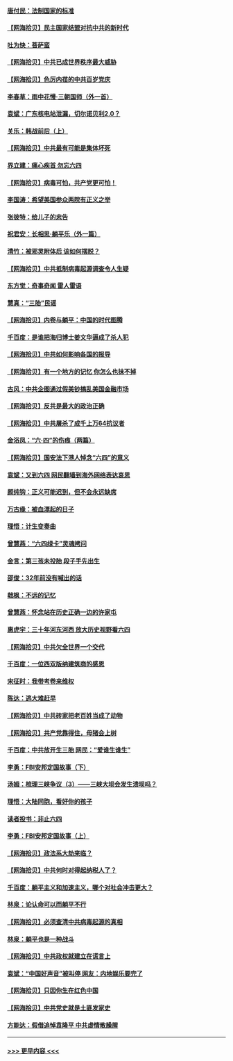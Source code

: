 #### [唐付民：法制国家的标准](../pages/nsc993/n13032944.md?t=06201002) 
#### [【网海拾贝】民主国家结盟对抗中共的新时代](../pages/nsc993/n13031717.md?t=06201002) 
#### [吐为快：菩萨蛮](../pages/nsc993/n13030033.md?t=06201002) 
#### [【网海拾贝】中共已成世界秩序最大威胁](../pages/nsc993/n13028138.md?t=06201002) 
#### [【网海拾贝】色厉内荏的中共百岁党庆](../pages/nsc993/n13025582.md?t=06201002) 
#### [李春草：雨中花慢‧三朝国师（外一首）](../pages/nsc993/n13025567.md?t=06201002) 
#### [袁斌：广东核电站泄漏，切尔诺贝利2.0？](../pages/nsc993/n13025475.md?t=06201002) 
#### [关乐：韩战前后（上）](../pages/nsc993/n13025387.md?t=06201002) 
#### [【网海拾贝】中共最有可能是集体坏死](../pages/nsc993/n13023101.md?t=06201002) 
#### [界立建：痛心疾首 勿忘六四](../pages/nsc993/n13022339.md?t=06201002) 
#### [【网海拾贝】病毒可怕，共产党更可怕！](../pages/nsc993/n13020728.md?t=06201002) 
#### [李国涛：希望美国参众两院有正义之举](../pages/nsc993/n13020674.md?t=06201002) 
#### [张彼特：给儿子的忠告](../pages/nsc993/n13018934.md?t=06201002) 
#### [祝君安：长相思‧躺平乐（外一篇）](../pages/nsc993/n13018923.md?t=06201002) 
#### [清竹：被邪灵附体后 该如何摆脱？](../pages/nsc993/n13018877.md?t=06201002) 
#### [【网海拾贝】中共抵制病毒起源调查令人生疑](../pages/nsc993/n13017785.md?t=06201002) 
#### [东方觉：奇事奇闻 雷人雷语](../pages/nsc993/n13017577.md?t=06201002) 
#### [慧真：“三胎”民谣](../pages/nsc993/n13017394.md?t=06201002) 
#### [【网海拾贝】内卷与躺平：中国的时代图腾](../pages/nsc993/n13016128.md?t=06201002) 
#### [千百度：是谁把海归博士姜文华逼成了杀人犯](../pages/nsc993/n13015218.md?t=06201002) 
#### [【网海拾贝】中共如何影响各国的报导](../pages/nsc993/n13012599.md?t=06201002) 
#### [【网海拾贝】有一个地方的记忆 你怎么也抹不掉](../pages/nsc993/n13009802.md?t=06201002) 
#### [古风：中共企图通过假美钞搞乱美国金融市场](../pages/nsc993/n13009626.md?t=06201002) 
#### [【网海拾贝】反共是最大的政治正确](../pages/nsc993/n13007051.md?t=06201002) 
#### [【网海拾贝】中共屠杀了成千上万64抗议者](../pages/nsc993/n13002713.md?t=06201002) 
#### [金浴凤：“六·四”的伤痕（两篇）](../pages/nsc993/n13001719.md?t=06201002) 
#### [【网海拾贝】国安法下港人悼念“六四”的意义](../pages/nsc993/n13001039.md?t=06201002) 
#### [袁斌：又到六四 网民翻墙到海外网络表达哀思](../pages/nsc993/n13000995.md?t=06201002) 
#### [颜纯钩：正义可能迟到，但不会永远缺席](../pages/nsc993/n13000920.md?t=06201002) 
#### [万古缘：被血漂起的日子](../pages/nsc993/n13000914.md?t=06201002) 
#### [理悟：计生变奏曲](../pages/nsc993/n13000414.md?t=06201002) 
#### [曾慧燕：“六四绿卡”灵魂拷问](../pages/nsc993/n13000277.md?t=06201002) 
#### [金言：第三孩未投胎 段子手先出生](../pages/nsc993/n13000215.md?t=06201002) 
#### [邵俊：32年前没有喊出的话](../pages/nsc993/n13000181.md?t=06201002) 
#### [戟枫：不远的记忆](../pages/nsc993/n13000121.md?t=06201002) 
#### [曾慧燕：怀念站在历史正确一边的许家屯](../pages/nsc993/n13000073.md?t=06201002) 
#### [惠虎宇：三十年河东河西 放大历史视野看六四](../pages/nsc993/n13000018.md?t=06201002) 
#### [【网海拾贝】中共欠全世界一个交代](../pages/nsc993/n12998706.md?t=06201002) 
#### [千百度：一位西双版纳建筑商的感恩](../pages/nsc993/n12998487.md?t=06201002) 
#### [宋征时：我带考卷来维权](../pages/nsc993/n12994088.md?t=06201002) 
#### [陈达：逃大难赶早](../pages/nsc993/n12993569.md?t=06201002) 
#### [【网海拾贝】中共砖家把老百姓当成了动物](../pages/nsc993/n12993483.md?t=06201002) 
#### [【网海拾贝】共产党靠得住，母猪会上树](../pages/nsc993/n12990730.md?t=06201002) 
#### [千百度：中共放开生三胎 网民：“爱谁生谁生”](../pages/nsc993/n12990644.md?t=06201002) 
#### [李勇：FBI安邦定国故事（下）](../pages/nsc993/n12987854.md?t=06201002) 
#### [汤姆：梳理三峡争议（3）——三峡大坝会发生溃坝吗？](../pages/nsc993/n12989806.md?t=06201002) 
#### [理悟：大陆同胞，看好你的孩子](../pages/nsc993/n12989778.md?t=06201002) 
#### [读者投书：非止六四](../pages/nsc993/n12989673.md?t=06201002) 
#### [李勇：FBI安邦定国故事（上）](../pages/nsc993/n12987749.md?t=06201002) 
#### [【网海拾贝】政法系大劫来临？](../pages/nsc993/n12987596.md?t=06201002) 
#### [【网海拾贝】中共何时对得起纳税人了？](../pages/nsc993/n12985578.md?t=06201002) 
#### [千百度：躺平主义和加速主义，哪个对社会冲击更大？](../pages/nsc993/n12985512.md?t=06201002) 
#### [林泉：论认命可以而躺平不行](../pages/nsc993/n12985505.md?t=06201002) 
#### [【网海拾贝】必须查清中共病毒起源的真相](../pages/nsc993/n12984276.md?t=06201002) 
#### [林泉：躺平也是一种战斗](../pages/nsc993/n12984194.md?t=06201002) 
#### [【网海拾贝】中共政权就建立在谎言上](../pages/nsc993/n12981880.md?t=06201002) 
#### [袁斌：“中国好声音”被叫停 网友：内地娱乐要完了](../pages/nsc993/n12981826.md?t=06201002) 
#### [【网海拾贝】只因你生在红色中国](../pages/nsc993/n12979096.md?t=06201002) 
#### [【网海拾贝】中共党史就是土匪发家史](../pages/nsc993/n12976478.md?t=06201002) 
#### [方能达：假借追悼袁隆平 中共虚情散臊腥](../pages/nsc993/n12976396.md?t=06201002) 

----
#### [ >>> 更早内容 <<< ](../indexes/nsc993-earlier.md)
